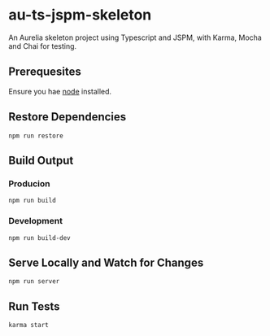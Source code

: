 # au-ts-jspm-skeleton
An Aurelia skeleton project using Typescript and JSPM, with Karma, Mocha and Chai for testing.

## Prerequesites
Ensure you hae [node]() installed.

## Restore Dependencies
```
npm run restore
```

## Build Output

### Producion
```
npm run build
```

### Development
```
npm run build-dev
```

## Serve Locally and Watch for Changes
```
npm run server
```

## Run Tests
```
karma start
```
